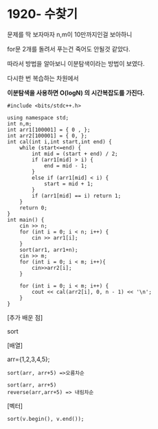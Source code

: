 # 1920- 수찾기

문제를 딱 보자마자 n,m이 10만까지인걸 보아하니

for문 2개를 돌려서 푸는건 죽어도 안될것 같았다.

따라서 방법을 알아보니 이분탐색이라는 방법이 보였다.

다시한 번 복습하는 차원에서

**이분탐색을 사용하면 O(logN) 의 시간복잡도를 가진다.** 

```
#include <bits/stdc++.h>

using namespace std;
int n,m;
int arr1[100001] = { 0 , };
int arr2[100001] = { 0, };
int cal(int i,int start,int end) {
	while (start<=end) {
		int mid = (start + end) / 2;
		if (arr1[mid] > i) {
			end = mid - 1;
		}
		else if (arr1[mid] < i) {
			start = mid + 1;
		}
		if (arr1[mid] == i) return 1;
	}
	return 0;
}
int main() {
	cin >> n;
	for (int i = 0; i < n; i++) {
		cin >> arr1[i];
	}
	sort(arr1, arr1+n);
	cin >> m;
	for (int i = 0; i < m; i++){
		cin>>arr2[i];
	}

	for (int i = 0; i < m; i++) {
		cout << cal(arr2[i], 0, n - 1) << '\n';
	}
}
```

[추가 배운 점]

sort

[배열]

arr={1,2,3,4,5};

```
sort(arr, arr+5) =>오름차순
```

```
sort(arr, arr+5)
reverse(arr,arr+5) => 내림차순
```

[벡터]

```
sort(v.begin(), v.end());

```

